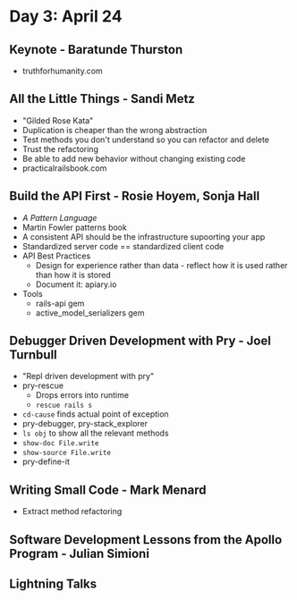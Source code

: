 # Day 3: April 24

## Keynote - Baratunde Thurston

* truthforhumanity.com

## All the Little Things - Sandi Metz

* "Gilded Rose Kata"
* Duplication is cheaper than the wrong abstraction
* Test methods you don't understand so you can refactor and delete
* Trust the refactoring
* Be able to add new behavior without changing existing code
* practicalrailsbook.com

## Build the API First - Rosie Hoyem, Sonja Hall

* *A Pattern Language*
* Martin Fowler patterns book
* A consistent API should be the infrastructure supoorting your app
* Standardized server code == standardized client code
* API Best Practices
  * Design for experience rather than data - reflect how it is used rather than how it is stored
  * Document it: apiary.io
* Tools
  * rails-api gem
  * active_model_serializers gem

## Debugger Driven Development with Pry - Joel Turnbull

* "Repl driven development with pry"
* pry-rescue
  * Drops errors into runtime
  * `rescue rails s`
* `cd-cause` finds actual point of exception
* pry-debugger, pry-stack_explorer
* `ls obj` to show all the relevant methods
* `show-doc File.write`
* `show-source File.write`
* pry-define-it

## Writing Small Code - Mark Menard

* Extract method refactoring

## Software Development Lessons from the Apollo Program - Julian Simioni

## Lightning Talks
